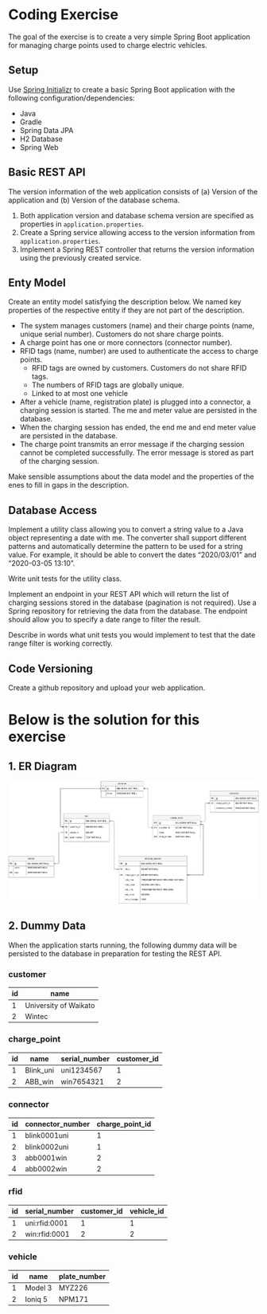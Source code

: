 # Coding Exercise 
The goal of the exercise is to create a very simple Spring Boot application for managing charge points used to charge electric vehicles. 
## Setup 
Use [Spring Initializr](https://start.spring.io/) to create a basic Spring Boot application with the following configuration/dependencies: 
- Java 
- Gradle 
- Spring Data JPA 
- H2 Database 
- Spring Web 
## Basic REST API 
The version information of the web application consists of (a) Version of the application and (b) Version of the database schema. 
1. Both application version and database schema version are specified as properties in `application.properties`. 
2. Create a Spring service allowing access to the version information from `application.properties`. 
3. Implement a Spring REST controller that returns the version information using the previously created service. 
## Enty Model 
Create an entity model satisfying the description below. We named key properties of the respective entity if they are not part of the description. 
- The system manages customers (name) and their charge points (name, unique serial number). Customers do not share charge points. 
- A charge point has one or more connectors (connector number). 
- RFID tags (name, number) are used to authenticate the access to charge points. 
    - RFID tags are owned by customers. Customers do not share RFID tags. 
    - The numbers of RFID tags are globally unique. 
    - Linked to at most one vehicle 
- After a vehicle (name, registration plate) is plugged into a connector, a charging session is started. The me and meter value are persisted in the database.
- When the charging session has ended, the end me and end meter value are persisted in the database. 
- The charge point transmits an error message if the charging session cannot be completed successfully. The error message is stored as part of the charging session. 

Make sensible assumptions about the data model and the properties of the enes to fill in gaps in the description. 
## Database Access 
Implement a utility class allowing you to convert a string value to a Java object representing a date with me. The converter shall support different patterns and automatically determine the pattern to be used for a string value. For example, it should be able to convert the dates “2020/03/01” and “2020-03-05 13:10”. 

Write unit tests for the utility class. 

Implement an endpoint in your REST API which will return the list of charging sessions stored in the database (pagination is not required). Use a Spring repository for retrieving the data from the database. The endpoint should allow you to specify a date range to filter the result. 

Describe in words what unit tests you would implement to test that the date range filter is working correctly. 
## Code Versioning 
Create a github repository and upload your web application.

# Below is the solution for this exercise
## 1. ER Diagram
![Entity](EntityDiagram.png)

## 2. Dummy Data
When the application starts running, the following dummy data will be persisted to the database in preparation for testing the REST API.
### customer
| id  | name                  |
|-----|-----------------------|
| 1   | University of Waikato |
| 2   | Wintec                |
### charge_point
| id  | name      | serial_number | customer_id |
|-----|-----------|---------------|-------------|
| 1   | Blink_uni | uni1234567    | 1           |
| 2   | ABB_win   | win7654321    | 2           |
### connector
| id  | connector_number | charge_point_id |
|-----|------------------|-----------------|
| 1   | blink0001uni     | 1               | 
| 2   | blink0002uni     | 1               | 
| 3   | abb0001win       | 2               |
| 4   | abb0002win       | 2               |
### rfid
| id  | serial_number | customer_id | vehicle_id |
|-----|---------------|-------------|------------|
| 1   | uni:rfid:0001 | 1           | 1          |
| 2   | win:rfid:0001 | 2           | 2          |
### vehicle
| id  | name    | plate_number |
|-----|---------|--------------|
| 1   | Model 3 | MYZ226       | 
| 2   | Ioniq 5 | NPM171       | 


